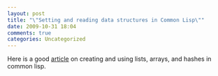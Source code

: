 ```yaml
---
layout: post
title: "\"Setting and reading data structures in Common Lisp\""
date: 2009-10-31 18:04
comments: true
categories: Uncategorized
---
```

Here is a good <a href="http://blog.jrock.us/articles/Problems%20with%20Lisp.pod">article</a> on creating and using lists, arrays, and hashes in common lisp.

<div class="zemanta-pixie" style="margin-top:10px;height:15px;"><img class="zemanta-pixie-img" alt="" src="http://img.zemanta.com/pixy.gif?x-id=2180fb41-0848-47ad-9598-6eda6ed43f4b" style="border:none;float:right;" /><span class="zem-script more-related pretty-attribution"></span></div>
